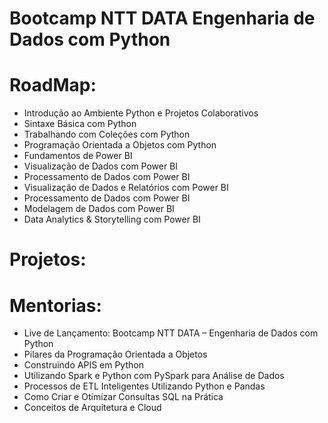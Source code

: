 # Bootcamp NTT DATA Engenharia de Dados com Python

# RoadMap:
* Introdução ao Ambiente Python e Projetos Colaborativos
* Sintaxe Básica com Python
* Trabalhando com Coleções com Python
* Programação Orientada a Objetos com Python
* Fundamentos de Power BI
* Visualização de Dados com Power BI
* Processamento de Dados com Power BI
* Visualização de Dados e Relatórios com Power BI
* Processamento de Dados com Power BI
* Modelagem de Dados com Power BI
* Data Analytics & Storytelling com Power BI
# Projetos:
# Mentorias:
* Live de Lançamento: Bootcamp NTT DATA – Engenharia de Dados com Python
* Pilares da Programação Orientada a Objetos
* Construindo APIS em Python
* Utilizando Spark e Python com PySpark para Análise de Dados
* Processos de ETL Inteligentes Utilizando Python e Pandas
* Como Criar e Otimizar Consultas SQL na Prática
* Conceitos de Arquitetura e Cloud
